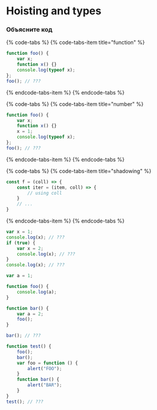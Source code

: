 # Hoisting and types

### Объясните код

{% code-tabs %}
{% code-tabs-item title="function" %}
```javascript
function foo() {
    var x;
    function x() {}
    console.log(typeof x);
};
foo(); // ???
```
{% endcode-tabs-item %}
{% endcode-tabs %}

{% code-tabs %}
{% code-tabs-item title="number" %}
```javascript
function foo() {
    var x;
    function x() {}
    x = 1;
    console.log(typeof x);
};
foo(); // ???
```
{% endcode-tabs-item %}
{% endcode-tabs %}

{% code-tabs %}
{% code-tabs-item title="shadowing" %}
```javascript
const f = (coll) => {
    const iter = (item, coll) => {
        // using coll
    }
    // ...
}
```
{% endcode-tabs-item %}
{% endcode-tabs %}

```javascript
var x = 1; 
console.log(x); // ??? 
if (true) { 
    var x = 2; 
    console.log(x); // ???
} 
console.log(x); // ???
```

```javascript
var a = 1;

function foo() {
	console.log(a);
}

function bar() {
    var a = 2;
    foo();
}

bar(); // ???
```

```javascript
function test() { 
    foo();
    bar();
    var foo = function () {
        alert("FOO"); 
    } 
    function bar() {
        alert("BAR"); 
    } 
} 
test(); // ???
```

